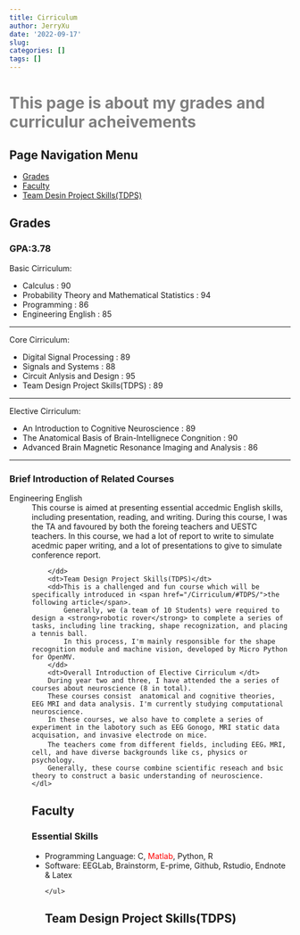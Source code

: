 ```yaml
---
title: Cirriculum
author: JerryXu
date: '2022-09-17'
slug: 
categories: []
tags: []
---
```


<h1 style = "color : gray">This page is about my grades and curriculur acheivements</h1>

<h2>Page Navigation Menu</h2>
    <ul>
        <li><a href="/Cirriculum/#Grades/">Grades</a></li>
        <li><a href="/Cirriculum/#Faculty/">Faculty</a></li>
        <li><a href="/Cirriculum/#TDPS">Team Desin Project Skills(TDPS)</a></li>
    </ul>

<h2 id="Grades">Grades</h2> 
<h3>     GPA:3.78</h3>
<p>
    Basic Cirriculum:
    <ul>
        <li>Calculus : 90 </li>
        <li>Probability Theory and Mathematical Statistics : 94 </li>
        <li>Programming : 86 </li>
        <li>Engineering English : 85 </li>
    </ul>
    <hr>
    Core Cirriculum: 
    <ul>
        <li>Digital Signal Processing : 89 </li>
        <li>Signals and Systems : 88 </li>
        <li>Circuit Anlysis and Design : 95 </li>
        <li><span href="/Cirriculum/#TDPS/">Team Design Project Skills(TDPS)</span> : 89 </li>
    </ul>
    <hr>
    Elective Cirriculum:
    <ul>
        <li>An Introduction to Cognitive Neuroscience : 89 </li>
        <li>The Anatomical Basis of Brain-Intellignece Congnition  : 90 </li>
        <li>Advanced Brain Magnetic Resonance Imaging and Analysis : 86 </li>
    </ul> 
    <hr>
<h3>Brief Introduction of Related Courses</h3>
    <dl>
        <dt>Engineering English</dt>
        <dd>This course is aimed at presenting essential accedmic English skills, including presentation, reading, and writing.
            During this course, I was the TA and favoured by both the foreing teachers and UESTC teachers.
            In this course, we had a lot of report to write to simulate acedmic paper writing, and a lot of presentations to give to simulate conference report.

        </dd>
        <dt>Team Design Project Skills(TDPS)</dt>
        <dd>This is a challenged and fun course which will be specifically introduced in <span href="/Cirriculum/#TDPS/">the following article</span>. 
            Generally, we (a team of 10 Students) were required to design a <strong>robotic rover</strong> to complete a series of tasks, including line tracking, shape recognization, and placing a tennis ball. 
            In this process, I'm mainly responsible for the shape recognition module and machine vision, developed by Micro Python for OpenMV. 
        </dd>
        <dt>Overall Introduction of Elective Cirriculum </dt>    
        During year two and three, I have attended the a series of courses about neuroscience (8 in total). 
        These courses consist  anatomical and cognitive theories, EEG MRI and data analysis. I'm currently studying computational neuroscience.
        In these courses, we also have to complete a series of experiment in the labotory such as EEG Gonogo, MRI static data acquisation, and invasive electrode on mice.
        The teachers come from different fields, including EEG，MRI, cell, and have diverse backgrounds like cs, physics or psychology.
        Generally, these course combine scientific reseach and bsic theory to construct a basic understanding of neuroscience.  
    </dl>
</p>

<h2 id="Faculty">Faculty</h2>
<p>
    <h3>Essential Skills</h3>
    <ul>
        <li>Programming Language: C,<span style="color:red ;"> Matlab</span>, Python, R</li>
        <li>Software: EEGLab, Brainstorm, E-prime, Github, Rstudio,  Endnote & Latex</li>
        
    </ul>
</p>
<h2 id="TDPS">Team Design Project Skills(TDPS)</h2>     





